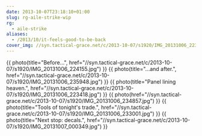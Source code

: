 ```yaml
---
date: 2013-10-07T23:18:10+01:00
slug: rg-aile-strike-wip
rg:
  - aile-strike
aliases:
  - /2013/10/it-feels-good-to-be-back
cover_img: //syn.tactical-grace.net/c/2013-10-07/s1920/IMG_20131006_223418.jpg
---
```

{{ photo(title="Before...", href="//syn.tactical-grace.net/c/2013-10-07/s1920/IMG_20131006_224155.jpg") }}
{{ photo(title="...and after.", href="//syn.tactical-grace.net/c/2013-10-07/s1920/IMG_20131006_235948.jpg") }}
{{ photo(title="Panel lining heaven.", href="//syn.tactical-grace.net/c/2013-10-07/s1920/IMG_20131006_223418.jpg") }}
{{ photo(href="//syn.tactical-grace.net/c/2013-10-07/s1920/IMG_20131006_234857.jpg") }}
{{ photo(title="Tools of tonight's trade.", href="//syn.tactical-grace.net/c/2013-10-07/s1920/IMG_20131006_233001.jpg") }}
{{ photo(title="Next stop: decals.", href="//syn.tactical-grace.net/c/2013-10-07/s1920/IMG_20131007_000349.jpg") }}
